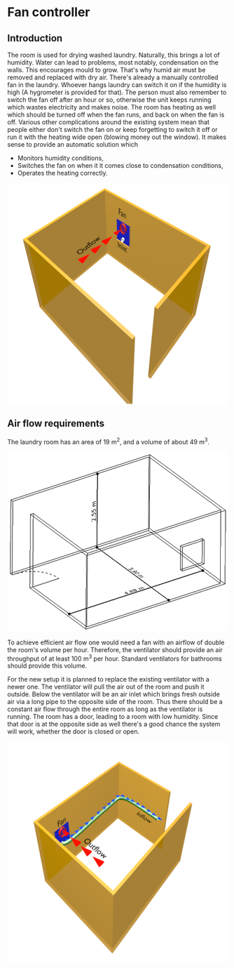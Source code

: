 # Fan controller

## Introduction

The room is used for drying washed laundry. Naturally, this brings a lot of humidity. Water can lead to problems, most notably, condensation on the walls. This encourages mould to grow. That's why humid air must be removed and replaced with dry air. There's already a manually controlled fan in the laundry. Whoever hangs laundry can switch it on if the humidity is high (A hygrometer is provided for that). The person must also remember to switch the fan off after an hour or so, otherwise the unit keeps running which wastes electricity and makes noise. The room has heating as well which should be turned off when the fan runs, and back on when the fan is off. Various other complications around the existing system mean that people either don't switch the fan on or keep forgetting to switch it off or run it with the heating wide open (blowing money out the window). It makes sense to provide an automatic solution which

  * Monitors humidity conditions,
  * Switches the fan on when it it comes close to condensation conditions,
  * Operates the heating correctly.

![Current room](https://raw.githubusercontent.com/ustegrew/fan_controller/master/doc/01_drawings/00/room_current.png)


## Air flow requirements

The laundry room has an area of 19 m<sup>2</sup>, and a volume of about 49 m<sup>3</sup>.

![Room](https://raw.githubusercontent.com/ustegrew/fan_controller/master/doc/01_drawings/01/environment_room.png)

To achieve efficient air flow one would need a fan with an airflow of double the room's volume per hour. Therefore, the ventilator should provide an air throughput of at least 100 m<sup>3</sup> per hour. Standard ventilators for bathrooms should provide this volume.

For the new setup it is planned to replace the existing ventilator with a newer one. The ventilator will pull the air out of the room and push it outside. Below the ventilator will be an air inlet which brings fresh outside air via a long pipe to the opposite side of the room. Thus there should be a constant air flow through the entire room as long as the ventilator is running. The room has a door, leading to a room with low humidity. Since that door is at the opposite side as well there's a good chance the system will work, whether the door is closed or open.

![Air flow](https://raw.githubusercontent.com/ustegrew/fan_controller/master/doc/01_drawings/02/room_planned.png)



